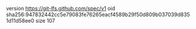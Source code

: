 version https://git-lfs.github.com/spec/v1
oid sha256:947832442cc5e79083fe76265eacf4589b29f50d809b037039d8351d11d58ee0
size 107
